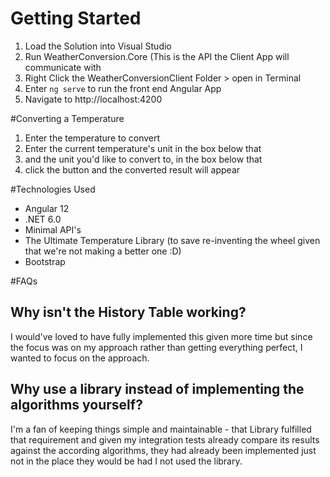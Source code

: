 # Getting Started

1. Load the Solution into Visual Studio
2. Run WeatherConversion.Core (This is the API the Client App will communicate with
3. Right Click the WeatherConversionClient Folder > open in Terminal
4. Enter `ng serve` to run the front end Angular App
5. Navigate to http://localhost:4200

#Converting a Temperature

1. Enter the temperature to convert
2. Enter the current temperature's unit in the box below that
3. and the unit you'd like to convert to, in the box below that
4. click the button and the converted result will appear

#Technologies Used

- Angular 12
- .NET 6.0
- Minimal API's
- The Ultimate Temperature Library (to save re-inventing the wheel given that we're not making a better one :D)
- Bootstrap

#FAQs

## Why isn't the History Table working?

I would've loved to have fully implemented this given more time but since the focus was on my approach rather than getting everything perfect, I wanted to focus on the approach.

## Why use a library instead of implementing the algorithms yourself?

I'm a fan of keeping things simple and maintainable - that Library fulfilled that requirement and given my integration tests already compare its results against
the according algorithms, they had already been implemented just not in the place they would be had I not used the library.
